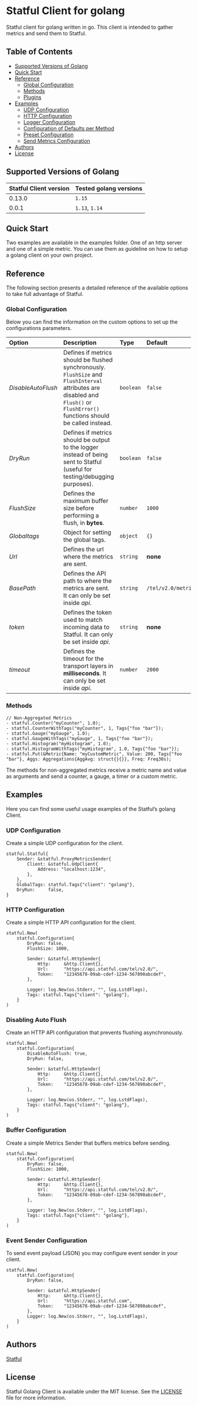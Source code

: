 
Statful Client for golang
==============

Statful client for golang written in go. This client is intended to gather metrics and send them to Statful.

## Table of Contents

* [Supported Versions of Golang](#supported-versions-of-golang)
* [Quick Start](#quick-start)
* [Reference](#reference)
  * [Global Configuration](#global-configuration)
  * [Methods](#methods)
  * [Plugins](#plugins)
* [Examples](#examples)
  * [UDP Configuration](#udp-configuration)
  * [HTTP Configuration](#http-configuration)
  * [Logger Configuration](#logger-configuration)
   * [Configuration of Defaults per Method](#configuration-of-defaults-per-method)
  * [Preset Configuration](#preset-configuration)
  * [Send Metrics Configuration](#send-metrics-configuration)
 * [Authors](#authors)
* [License](#license)

## Supported Versions of Golang

| Statful Client version | Tested golang versions  |
|:---|:---|
| 0.13.0 | `1.15` |
| 0.0.1 | `1.13`, `1.14` |

## Quick Start

Two examples are available in the examples folder. One of an http server and one of a simple metric.
You can use them as guideline on how to setup a golang client on your own project.

## Reference

The following section presents a detailed reference of the available options to take full advantage of Statful.

### Global Configuration

Below you can find the information on the custom options to set up the configurations parameters.

| Option | Description | Type | Default | Required |
|:---|:---|:---|:---|:---|
| _DisableAutoFlush_ | Defines if metrics should be flushed synchronously. ``FlushSize`` and ``FlushInterval`` attributes are disabled and ``Flush()`` or ``FlushError()`` functions should be called instead. | `boolean` | `false` | **NO** |
| _DryRun_ | Defines if metrics should be output to the logger instead of being sent to Statful (useful for testing/debugging purposes). | `boolean` | `false` | **NO** |
| _FlushSize_ | Defines the maximum buffer size before performing a flush, in **bytes**. | `number` | `1000` | **NO** |
| _Globaltags_ | Object for setting the global tags. | `object` | `{}` | **NO** |
| _Url_ | Defines the url where the metrics are sent. | `string` | **none** | **NO** |
| _BasePath_ | Defines the API path to where the metrics are sent. It can only be set inside _api_. | `string` | `/tel/v2.0/metric` | **NO** |
| _token_ | Defines the token used to match incoming data to Statful. It can only be set inside _api_. | `string` | **none** | **YES** |
| _timeout_ | Defines the timeout for the transport layers in **milliseconds**. It can only be set inside _api_. | `number` | `2000` | **NO** |

### Methods

```golang
// Non-Aggregated Metrics
- statful.Counter("myCounter", 1.0);
- statful.CounterWithTags("myCounter", 1, Tags{"foo "bar"});
- statful.Gauge("myGauge", 1.0);
- statful.GaugeWithTags("myGauge", 1, Tags{"foo "bar"});
- statful.Histogram("myHistogram", 1.0);
- statful.HistogramWithTags("myHistogram", 1.0, Tags{"foo "bar"});
- statful.Put(&Metric{Name: "myCustomMetric", Value: 200, Tags{"foo "bar"}, Aggs: Aggregations{AggAvg: struct{}{}}, Freq: Freq30s);
```

The methods for non-aggregated metrics receive a metric name and value as arguments and send a counter, a gauge, a timer or a custom metric.

## Examples

Here you can find some useful usage examples of the Statful’s golang Client.

### UDP Configuration

Create a simple UDP configuration for the client.

```golang
statful.Statful{
    Sender: &statful.ProxyMetricsSender{
        Client: &statful.UdpClient{
            Address: "localhost:1234",
        },
    },
    GlobalTags: statful.Tags{"client": "golang"},
    DryRun:     false,
}
```

### HTTP Configuration

Create a simple HTTP API configuration for the client.

```golang
statful.New(
    statful.Configuration{
        DryRun: false,
        FlushSize: 1000,

        Sender: &statful.HttpSender{
            Http:     &http.Client{},
            Url:      "https://api.statful.com/tel/v2.0/",
            Token:    "12345678-09ab-cdef-1234-567890abcdef",
        },

        Logger: log.New(os.Stderr, "", log.LstdFlags),
        Tags: statful.Tags{"client": "golang"},
    }
)
```

### Disabling Auto Flush

Create an HTTP API configuration that prevents flushing asynchronously.

```golang
statful.New(
    statful.Configuration{
        DisableAutoFlush: true,
        DryRun: false,

        Sender: &statful.HttpSender{
            Http:     &http.Client{},
            Url:      "https://api.statful.com/tel/v2.0/",
            Token:    "12345678-09ab-cdef-1234-567890abcdef",
        },

        Logger: log.New(os.Stderr, "", log.LstdFlags),
        Tags: statful.Tags{"client": "golang"},
    }
)
```

### Buffer Configuration

Create a simple Metrics Sender that buffers metrics before sending.

```golang
statful.New(
    statful.Configuration{
        DryRun: false,
        FlushSize: 1000,

        Sender: &statful.HttpSender{
            Http:     &http.Client{},
            Url:      "https://api.statful.com/tel/v2.0/",
            Token:    "12345678-09ab-cdef-1234-567890abcdef",
        },

        Logger: log.New(os.Stderr, "", log.LstdFlags),
        Tags: statful.Tags{"client": "golang"},
    }
)
```


### Event Sender Configuration

To send event payload (JSON) you may configure event sender in your client.

```golang
statful.New(
    statful.Configuration{
        DryRun: false,

        Sender: &statful.HttpSender{
            Http:     &http.Client{},
            Url:      "https://api.statful.com",
            Token:    "12345678-09ab-cdef-1234-567890abcdef",
        },
        Logger: log.New(os.Stderr, "", log.LstdFlags),
    }
)
```

## Authors

[Statful](https://github.com/Statful)

## License

Statful Golang Client is available under the MIT license. See the [LICENSE](https://raw.githubusercontent.com/statful/statful-client-objc/master/LICENSE) file for more information.

